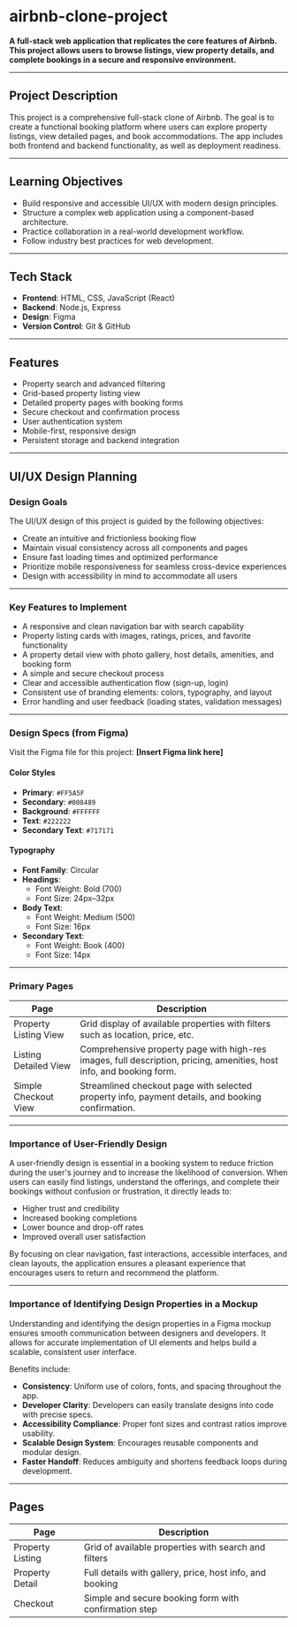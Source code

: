 # airbnb-clone-project

**A full-stack web application that replicates the core features of Airbnb. This project allows users to browse listings, view property details, and complete bookings in a secure and responsive environment.**

---

## Project Description

This project is a comprehensive full-stack clone of Airbnb. The goal is to create a functional booking platform where users can explore property listings, view detailed pages, and book accommodations. The app includes both frontend and backend functionality, as well as deployment readiness.

---

## Learning Objectives

- Build responsive and accessible UI/UX with modern design principles.
- Structure a complex web application using a component-based architecture.
- Practice collaboration in a real-world development workflow.
- Follow industry best practices for web development.

---

## Tech Stack

- **Frontend**: HTML, CSS, JavaScript (React)
- **Backend**: Node.js, Express 
- **Design**: Figma
- **Version Control**: Git & GitHub

---

## Features

- Property search and advanced filtering
- Grid-based property listing view
- Detailed property pages with booking forms
- Secure checkout and confirmation process
- User authentication system
- Mobile-first, responsive design
- Persistent storage and backend integration

---

## UI/UX Design Planning

### Design Goals

The UI/UX design of this project is guided by the following objectives:

- Create an intuitive and frictionless booking flow
- Maintain visual consistency across all components and pages
- Ensure fast loading times and optimized performance
- Prioritize mobile responsiveness for seamless cross-device experiences
- Design with accessibility in mind to accommodate all users

---

### Key Features to Implement

- A responsive and clean navigation bar with search capability
- Property listing cards with images, ratings, prices, and favorite functionality
- A property detail view with photo gallery, host details, amenities, and booking form
- A simple and secure checkout process
- Clear and accessible authentication flow (sign-up, login)
- Consistent use of branding elements: colors, typography, and layout
- Error handling and user feedback (loading states, validation messages)

---

### Design Specs (from Figma)

Visit the Figma file for this project: **[Insert Figma link here]**

#### Color Styles

- **Primary**: `#FF5A5F`
- **Secondary**: `#008489`
- **Background**: `#FFFFFF`
- **Text**: `#222222`
- **Secondary Text**: `#717171`

#### Typography

- **Font Family**: Circular  
- **Headings**:  
  - Font Weight: Bold (700)  
  - Font Size: 24px–32px  
- **Body Text**:  
  - Font Weight: Medium (500)  
  - Font Size: 16px  
- **Secondary Text**:  
  - Font Weight: Book (400)  
  - Font Size: 14px  

---

### Primary Pages

| Page                   | Description                                                                 |
|------------------------|-----------------------------------------------------------------------------|
| Property Listing View  | Grid display of available properties with filters such as location, price, etc. |
| Listing Detailed View  | Comprehensive property page with high-res images, full description, pricing, amenities, host info, and booking form. |
| Simple Checkout View   | Streamlined checkout page with selected property info, payment details, and booking confirmation. |

---

### Importance of User-Friendly Design

A user-friendly design is essential in a booking system to reduce friction during the user's journey and to increase the likelihood of conversion. When users can easily find listings, understand the offerings, and complete their bookings without confusion or frustration, it directly leads to:

- Higher trust and credibility
- Increased booking completions
- Lower bounce and drop-off rates
- Improved overall user satisfaction

By focusing on clear navigation, fast interactions, accessible interfaces, and clean layouts, the application ensures a pleasant experience that encourages users to return and recommend the platform.

---

### Importance of Identifying Design Properties in a Mockup

Understanding and identifying the design properties in a Figma mockup ensures smooth communication between designers and developers. It allows for accurate implementation of UI elements and helps build a scalable, consistent user interface.

Benefits include:

- **Consistency**: Uniform use of colors, fonts, and spacing throughout the app.
- **Developer Clarity**: Developers can easily translate designs into code with precise specs.
- **Accessibility Compliance**: Proper font sizes and contrast ratios improve usability.
- **Scalable Design System**: Encourages reusable components and modular design.
- **Faster Handoff**: Reduces ambiguity and shortens feedback loops during development.

---

## Pages

| Page              | Description                                                  |
|-------------------|--------------------------------------------------------------|
| Property Listing  | Grid of available properties with search and filters         |
| Property Detail   | Full details with gallery, price, host info, and booking     |
| Checkout          | Simple and secure booking form with confirmation step
